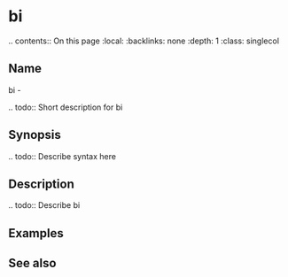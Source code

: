 

# bi

.. contents:: On this page
    :local:
    :backlinks: none
    :depth: 1
    :class: singlecol

Name
----
bi - 

.. todo::
    Short description for bi

Synopsis
--------
.. todo::
   Describe syntax here

Description
-----------
.. todo::
    Describe bi

Examples
--------

See also
--------

